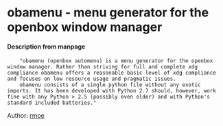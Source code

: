 # obamenu - menu generator for the openbox window manager

#### Description from manpage
```
	"obamenu (openbox automenu) is a menu generator for the openbox window manager. Rather than striving for full and complete xdg compliance obamenu offers a reasonable basic level of xdg compliance and focuses on low resource usage and pragmatic issues.
	obamenu consists of a single python file without any exotic imports. It has been developed with Python 2.7 should, however, work fine with any Python > 2.5 (possibly even older) and with Python's standard included batteries."
``` 

Author: [rmoe](http://rmoe.anukis.de/obamenu.html)

